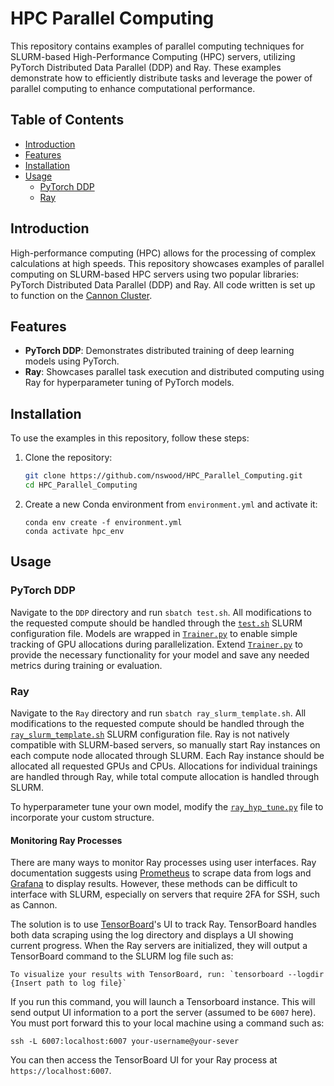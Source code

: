 
# HPC Parallel Computing

This repository contains examples of parallel computing techniques for SLURM-based High-Performance Computing (HPC) servers, utilizing PyTorch Distributed Data Parallel (DDP) and Ray. These examples demonstrate how to efficiently distribute tasks and leverage the power of parallel computing to enhance computational performance.

## Table of Contents
- [Introduction](#introduction)
- [Features](#features)
- [Installation](#installation)
- [Usage](#usage)
  - [PyTorch DDP](#pytorch-ddp)
  - [Ray](#ray)
## Introduction

High-performance computing (HPC) allows for the processing of complex calculations at high speeds. This repository showcases examples of parallel computing on SLURM-based HPC servers using two popular libraries: PyTorch Distributed Data Parallel (DDP) and Ray. All code written is set up to function on the [Cannon Cluster](https://www.rc.fas.harvard.edu).


## Features

- **PyTorch DDP**: Demonstrates distributed training of deep learning models using PyTorch.
- **Ray**: Showcases parallel task execution and distributed computing using Ray for hyperparameter tuning of PyTorch models.

## Installation

To use the examples in this repository, follow these steps:

1. Clone the repository:
   ```bash
   git clone https://github.com/nswood/HPC_Parallel_Computing.git
   cd HPC_Parallel_Computing
   ```
2. Create a new Conda environment from `environment.yml` and activate it:
    ```
    conda env create -f environment.yml
    conda activate hpc_env
    ```

## Usage

### PyTorch DDP
Navigate to the `DDP` directory and run `sbatch test.sh`. All modifications to the requested compute should be handled through the [`test.sh`](./DDP/test.sh) SLURM configuration file. Models are wrapped in [`Trainer.py`](./DDP/Trainer.py) to enable simple tracking of GPU allocations during parallelization. Extend [`Trainer.py`](./DDP/Trainer.py) to provide the necessary functionality for your model and save any needed metrics during training or evaluation.

### Ray
Navigate to the `Ray` directory and run `sbatch ray_slurm_template.sh`. All modifications to the requested compute should be handled through the [`ray_slurm_template.sh`](./Ray/ray_slurm_template.sh) SLURM configuration file. Ray is not natively compatible with SLURM-based servers, so manually start Ray instances on each compute node allocated through SLURM. Each Ray instance should be allocated all requested GPUs and CPUs. Allocations for individual trainings are handled through Ray, while total compute allocation is handled through SLURM.

To hyperparameter tune your own model, modify the [`ray_hyp_tune.py`](./Ray/ray_hyp_tune.py) file to incorporate your custom structure.

#### Monitoring Ray Processes

There are many ways to monitor Ray processes using user interfaces. Ray documentation suggests using [Prometheus](https://prometheus.io/) to scrape data from logs and [Grafana](https://grafana.com/) to display results. However, these methods can be difficult to interface with SLURM, especially on servers that require 2FA for SSH, such as Cannon. 

The solution is to use [TensorBoard](https://www.tensorflow.org/tensorboard)'s UI to track Ray. TensorBoard handles both data scraping using the log directory and displays a UI showing current progress. When the Ray servers are initialized, they will output a TensorBoard command to the SLURM log file such as:


```
To visualize your results with TensorBoard, run: `tensorboard --logdir {Insert path to log file}`
```

If you run this command, you will launch a Tensorboard instance. This will send output UI information to a port the server (assumed to be `6007` here). You must port forward this to your local machine using a command such as: 

```
ssh -L 6007:localhost:6007 your-username@your-sever
```

You can then access the TensorBoard UI for your Ray process at `https://localhost:6007`.










